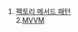 
1. [팩토리 메서드 패턴](https://github.com/P-SeoB/computerSienceAndDesignPatternForBegginer/tree/pigbag/DesignPattern/FactoryMethodPattern)  
2.[MVVM](https://github.com/P-SeoB/computerSienceAndDesignPatternForBegginer/tree/pigbag/DesignPattern/MVVMPractice)

